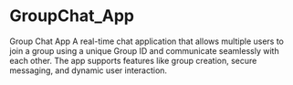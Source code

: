 # GroupChat_App
Group Chat App A real-time chat application that allows multiple users to join a group using a unique Group ID and communicate seamlessly with each other. The app supports features like group creation, secure messaging, and dynamic user interaction.
